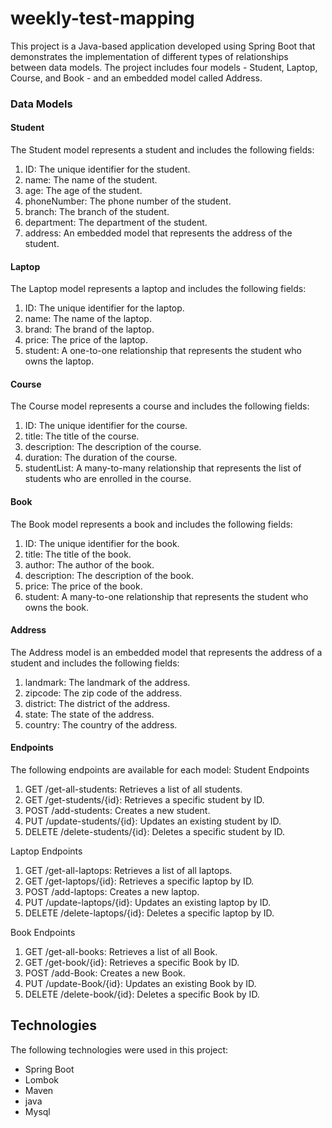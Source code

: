 # weekly-test-mapping
This project is a Java-based application developed using Spring Boot that demonstrates the implementation of different types of relationships between data models. The project includes four models - Student, Laptop, Course, and Book - and an embedded model called Address.

### Data Models
#### Student
The Student model represents a student and includes the following fields:
1. ID: The unique identifier for the student.
2. name: The name of the student.
3. age: The age of the student.
4. phoneNumber: The phone number of the student.
5. branch: The branch of the student.
6. department: The department of the student.
7. address: An embedded model that represents the address of the student.

#### Laptop
The Laptop model represents a laptop and includes the following fields:
1. ID: The unique identifier for the laptop.
2. name: The name of the laptop.
3. brand: The brand of the laptop.
4. price: The price of the laptop.
5. student: A one-to-one relationship that represents the student who owns the laptop.

#### Course
The Course model represents a course and includes the following fields:
1. ID: The unique identifier for the course.
2. title: The title of the course.
3. description: The description of the course.
4. duration: The duration of the course.
5. studentList: A many-to-many relationship that represents the list of students who are enrolled in the course.

#### Book
The Book model represents a book and includes the following fields:
1. ID: The unique identifier for the book.
2. title: The title of the book.
3. author: The author of the book.
4. description: The description of the book.
5. price: The price of the book.
6. student: A many-to-one relationship that represents the student who owns the book.

#### Address
The Address model is an embedded model that represents the address of a student and includes the following fields:
1. landmark: The landmark of the address.
2. zipcode: The zip code of the address.
3. district: The district of the address.
4. state: The state of the address.
5. country: The country of the address.

#### Endpoints
The following endpoints are available for each model:
Student Endpoints
1. GET /get-all-students: Retrieves a list of all students.
2. GET /get-students/{id}: Retrieves a specific student by ID.
3. POST /add-students: Creates a new student.
4. PUT /update-students/{id}: Updates an existing student by ID.
5. DELETE /delete-students/{id}: Deletes a specific student by ID.

Laptop Endpoints
1. GET /get-all-laptops: Retrieves a list of all laptops.
2. GET /get-laptops/{id}: Retrieves a specific laptop by ID.
3. POST /add-laptops: Creates a new laptop.
4. PUT /update-laptops/{id}: Updates an existing laptop by ID.
5. DELETE /delete-laptops/{id}: Deletes a specific laptop by ID.

Book Endpoints
1. GET /get-all-books: Retrieves a list of all Book.
2. GET /get-book/{id}: Retrieves a specific Book by ID.
3. POST /add-Book: Creates a new Book.
4. PUT /update-Book/{id}: Updates an existing Book by ID.
5. DELETE /delete-book/{id}: Deletes a specific Book by ID.

## Technologies
The following technologies were used in this project:
- Spring Boot
- Lombok
- Maven
- java
- Mysql  
